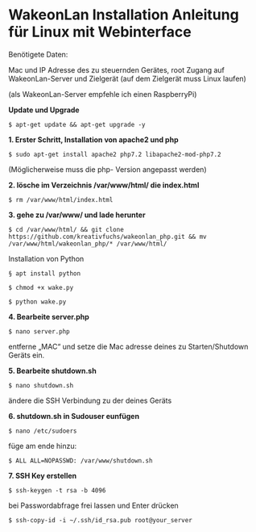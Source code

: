 # WakeonLan Installation Anleitung für Linux mit Webinterface

Benötigete Daten:

Mac und IP Adresse des zu steuernden Gerätes,
root Zugang auf WakeonLan-Server und Zielgerät
(auf dem Zielgerät muss Linux laufen)

(als WakeonLan-Server empfehle ich einen RaspberryPi)


**Update und Upgrade**
```
$ apt-get update && apt-get upgrade -y
```

**1. Erster Schritt, Installation von apache2 und php**
```
$ sudo apt-get install apache2 php7.2 libapache2-mod-php7.2
```
(Möglicherweise muss die php- Version angepasst werden)

**2. lösche im Verzeichnis /var/www/html/ die index.html**
```
$ rm /var/www/html/index.html
```

**3. gehe zu /var/www/ und lade herunter**
```
$ cd /var/www/html/ && git clone https://github.com/kreativfuchs/wakeonlan_php.git && mv /var/www/html/wakeonlan_php/* /var/www/html/ 
```
Installation von Python
```
§ apt install python
```
```
$ chmod +x wake.py
```
```
$ python wake.py
```

**4. Bearbeite server.php**
```
$ nano server.php
```
entferne „MAC“ und setze die Mac adresse deines zu Starten/Shutdown Geräts ein.

**5. Bearbeite shutdown.sh**
```
$ nano shutdown.sh
```
ändere die SSH Verbindung zu der deines Geräts

**6. shutdown.sh in Sudouser eunfügen**
```
$ nano /etc/sudoers
```
füge am ende hinzu:
```
$ ALL ALL=NOPASSWD: /var/www/shutdown.sh
```
**7. SSH Key erstellen**
```
$ ssh-keygen -t rsa -b 4096
```
bei Passwordabfrage frei lassen und Enter drücken
```
$ ssh-copy-id -i ~/.ssh/id_rsa.pub root@your_server
```
